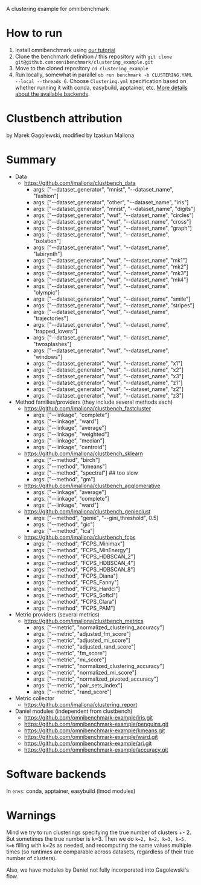 A clustering example for omnibenchmark

# How to run

1. Install omnibenchmark using [our tutorial](https://omnibenchmark.org/tutorial/)
2. Clone the benchmark definition / this repository with `git clone git@github.com:omnibenchmark/clustering_example.git`
3. Move to the cloned repository `cd clustering_example`
4. Run locally, somewhat in parallel `ob run benchmark -b CLUSTERING.YAML  --local --threads 6`. Choose `Clustering.yml` specification based on whether running it with conda, easybuild, apptainer, etc. [More details about the available backends](https://github.com/omnibenchmark/clustering_example/blob/main/envs/README.md).

# Clustbench attribution

by Marek Gagolewski, modified by Izaskun Mallona

# Summary

- Data
  - https://github.com/imallona/clustbench_data 
    - args: ["--dataset_generator", "mnist", "--dataset_name", "fashion"]
    - args: ["--dataset_generator", "other", "--dataset_name", "iris"]
    - args: ["--dataset_generator", "mnist", "--dataset_name", "digits"]
    - args: ["--dataset_generator", "wut", "--dataset_name", "circles"]
    - args: ["--dataset_generator", "wut", "--dataset_name", "cross"]
    - args: ["--dataset_generator", "wut", "--dataset_name", "graph"]
    - args: ["--dataset_generator", "wut", "--dataset_name", "isolation"]
    - args: ["--dataset_generator", "wut", "--dataset_name", "labirynth"]
    - args: ["--dataset_generator", "wut", "--dataset_name", "mk1"]
    - args: ["--dataset_generator", "wut", "--dataset_name", "mk2"]
    - args: ["--dataset_generator", "wut", "--dataset_name", "mk3"]
    - args: ["--dataset_generator", "wut", "--dataset_name", "mk4"]
    - args: ["--dataset_generator", "wut", "--dataset_name", "olympic"]
    - args: ["--dataset_generator", "wut", "--dataset_name", "smile"]
    - args: ["--dataset_generator", "wut", "--dataset_name", "stripes"]
    - args: ["--dataset_generator", "wut", "--dataset_name", "trajectories"]
    - args: ["--dataset_generator", "wut", "--dataset_name", "trapped_lovers"]
    - args: ["--dataset_generator", "wut", "--dataset_name", "twosplashes"]
    - args: ["--dataset_generator", "wut", "--dataset_name", "windows"]
    - args: ["--dataset_generator", "wut", "--dataset_name", "x1"]
    - args: ["--dataset_generator", "wut", "--dataset_name", "x2"]
    - args: ["--dataset_generator", "wut", "--dataset_name", "x3"]
    - args: ["--dataset_generator", "wut", "--dataset_name", "z1"]
    - args: ["--dataset_generator", "wut", "--dataset_name", "z2"]
    - args: ["--dataset_generator", "wut", "--dataset_name", "z3"]
- Method families/providers (they include several methods each)
  - https://github.com/imallona/clustbench_fastcluster
    - args: ["--linkage", "complete"]
    - args: ["--linkage", "ward"]
    - args: ["--linkage", "average"]
    - args: ["--linkage", "weighted"]
    - args: ["--linkage", "median"]
    - args: ["--linkage", "centroid"]
  - https://github.com/imallona/clustbench_sklearn 
    - args: ["--method", "birch"]
    - args: ["--method", "kmeans"]
    - args: ["--method", "spectral"] ## too slow
    - args: ["--method", "gm"]
  - https://github.com/imallona/clustbench_agglomerative
    - args: ["--linkage", "average"]
    - args: ["--linkage", "complete"]
    - args: ["--linkage", "ward"]
  - https://github.com/imallona/clustbench_genieclust
    - args: ["--method", "genie", "--gini_threshold", 0.5]
    - args: ["--method", "gic"]
    - args: ["--method", "ica"]
  - https://github.com/imallona/clustbench_fcps
    - args: ["--method", "FCPS_Minimax"]
    - args: ["--method", "FCPS_MinEnergy"]
    - args: ["--method", "FCPS_HDBSCAN_2"]
    - args: ["--method", "FCPS_HDBSCAN_4"]
    - args: ["--method", "FCPS_HDBSCAN_8"]
    - args: ["--method", "FCPS_Diana"]
    - args: ["--method", "FCPS_Fanny"]
    - args: ["--method", "FCPS_Hardcl"]
    - args: ["--method", "FCPS_Softcl"]
    - args: ["--method", "FCPS_Clara"]
    - args: ["--method", "FCPS_PAM"]
- Metric providers (several metrics)
  - https://github.com/imallona/clustbench_metrics
    - args: ["--metric", "normalized_clustering_accuracy"]
    - args: ["--metric", "adjusted_fm_score"]
    - args: ["--metric", "adjusted_mi_score"]
    - args: ["--metric", "adjusted_rand_score"]
    - args: ["--metric", "fm_score"]
    - args: ["--metric", "mi_score"]
    - args: ["--metric", "normalized_clustering_accuracy"]
    - args: ["--metric", "normalized_mi_score"]
    - args: ["--metric", "normalized_pivoted_accuracy"]
    - args: ["--metric", "pair_sets_index"]
    - args: ["--metric", "rand_score"]
- Metric collector
  - https://github.com/imallona/clustering_report
- Daniel modules (independent from clustbench)
  - https://github.com/omnibenchmark-example/iris.git
  - https://github.com/omnibenchmark-example/penguins.git
  - https://github.com/omnibenchmark-example/kmeans.git
  - https://github.com/omnibenchmark-example/ward.git
  - https://github.com/omnibenchmark-example/ari.git
  - https://github.com/omnibenchmark-example/accuracy.git
  
  
# Software backends

In `envs`: conda, apptainer, easybuild (lmod modules)

# Warnings

Mind we try to run clusterings specifying the true number of clusters +- 2. But sometimes the true number is k=3. Then we do `k=2, k=2, k=3, k=5, k=6` filling with k=2s as needed, and recomputing the same values multiple times (so runtimes are comparable across datasets, regardless of their true number of clusters).

Also, we have modules by Daniel not fully incorporated into Gagolewski's flow.
